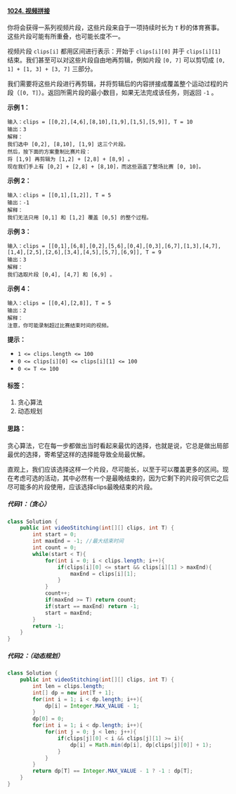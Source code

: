 #### [1024. 视频拼接](https://leetcode-cn.com/problems/video-stitching/)

你将会获得一系列视频片段，这些片段来自于一项持续时长为 `T` 秒的体育赛事。这些片段可能有所重叠，也可能长度不一。

视频片段 `clips[i]` 都用区间进行表示：开始于 `clips[i][0]` 并于 `clips[i][1]` 结束。我们甚至可以对这些片段自由地再剪辑，例如片段 `[0, 7]` 可以剪切成 `[0, 1] + [1, 3] + [3, 7]` 三部分。

我们需要将这些片段进行再剪辑，并将剪辑后的内容拼接成覆盖整个运动过程的片段（`[0, T]`）。返回所需片段的最小数目，如果无法完成该任务，则返回 `-1` 。

**示例 1：**

```
输入：clips = [[0,2],[4,6],[8,10],[1,9],[1,5],[5,9]], T = 10
输出：3
解释：
我们选中 [0,2], [8,10], [1,9] 这三个片段。
然后，按下面的方案重制比赛片段：
将 [1,9] 再剪辑为 [1,2] + [2,8] + [8,9] 。
现在我们手上有 [0,2] + [2,8] + [8,10]，而这些涵盖了整场比赛 [0, 10]。
```

**示例 2：**

```
输入：clips = [[0,1],[1,2]], T = 5
输出：-1
解释：
我们无法只用 [0,1] 和 [1,2] 覆盖 [0,5] 的整个过程。
```

**示例 3：**

```
输入：clips = [[0,1],[6,8],[0,2],[5,6],[0,4],[0,3],[6,7],[1,3],[4,7],[1,4],[2,5],[2,6],[3,4],[4,5],[5,7],[6,9]], T = 9
输出：3
解释： 
我们选取片段 [0,4], [4,7] 和 [6,9] 。
```

**示例 4：**

```
输入：clips = [[0,4],[2,8]], T = 5
输出：2
解释：
注意，你可能录制超过比赛结束时间的视频。
```

 

**提示：**

- `1 <= clips.length <= 100`
- `0 <= clips[i][0] <= clips[i][1] <= 100`
- `0 <= T <= 100`

#### 标签：

1. 贪心算法
2. 动态规划

#### 思路：

贪心算法，它在每一步都做出当时看起来最优的选择，也就是说，它总是做出局部最优的选择，寄希望这样的选择能导致全局最优解。

直观上，我们应该选择这样一个片段，尽可能长，以至于可以覆盖更多的区间。现在考虑可选的活动，其中必然有一个是最晚结束的，因为它剩下的片段可供它之后尽可能多的片段使用，应该选择clips最晚结束的片段。

##### 代码1：（贪心）

```java 
class Solution {
    public int videoStitching(int[][] clips, int T) {
        int start = 0;
        int maxEnd = -1; //最大结束时间
        int count = 0;
        while(start < T){
            for(int i = 0; i < clips.length; i++){
                if(clips[i][0] <= start && clips[i][1] > maxEnd){
                    maxEnd = clips[i][1];
                }
            }
            count++;
            if(maxEnd >= T) return count;
            if(start == maxEnd) return -1;
            start = maxEnd;
        }
        return -1;
    }
}
```

##### 代码2：（动态规划）

```java
class Solution {
    public int videoStitching(int[][] clips, int T) {
        int len = clips.length;
        int[] dp = new int[T + 1];
        for(int i = 1; i < dp.length; i++){
            dp[i] = Integer.MAX_VALUE - 1;
        }
        dp[0] = 0;
        for(int i = 1; i < dp.length; i++){
            for(int j = 0; j < len; j++){
                if(clips[j][0] < i && clips[j][1] >= i){
                    dp[i] = Math.min(dp[i], dp[clips[j][0]] + 1);
                }                
            }
        }
        return dp[T] == Integer.MAX_VALUE - 1 ? -1 : dp[T];
    }
}
```

